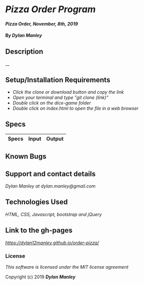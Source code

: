 # _Pizza Order Program_

#### _Pizza Order, November, 8th, 2019_

#### By _**Dylan Manley**_

## Description

__

## Setup/Installation Requirements

* _Click the clone or download button and copy the link_
* _Open your terminal and type "git clone (link)"_
* _Double click on the dice-game folder_
* _Double click on index.html to open the file in a web browser_

## Specs

|Specs|Input|Output|
|-|-|-|



## Known Bugs


## Support and contact details

_Dylan Manley at dylan.manley@gmail.com_

## Technologies Used

_HTML, CSS, Javascript, bootstrap and jQuery_

## Link to the gh-pages ##

_https://dylan12manley.github.io/order-pizza/_

### License

*This software is licensed under the MIT license agreement*

Copyright (c) 2019 **_Dylan Manley_**
